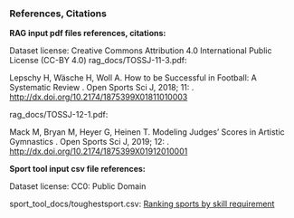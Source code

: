 
### References, Citations
**RAG input pdf files references, citations:**

Dataset license: Creative Commons Attribution 4.0 International Public License (CC-BY 4.0)
rag_docs/TOSSJ-11-3.pdf:

Lepschy H, Wäsche H, Woll A. How to be Successful in Football: A Systematic Review . Open Sports Sci J, 2018; 11: . http://dx.doi.org/10.2174/1875399X01811010003

rag_docs/TOSSJ-12-1.pdf:

Mack M, Bryan M, Heyer G, Heinen T. Modeling Judges’ Scores in Artistic Gymnastics . Open Sports Sci J, 2019; 12: . http://dx.doi.org/10.2174/1875399X01912010001

**Sport tool input csv file references:**

Dataset license: CC0: Public Domain

sport_tool_docs/toughestsport.csv:
[Ranking sports by skill requirement](https://www.kaggle.com/datasets/jainaru/ranking-sports-by-skill-requirement)
